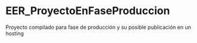 # EER_ProyectoEnFaseProduccion
 Proyecto compilado para fase de producción y su posible publicación en un hosting
